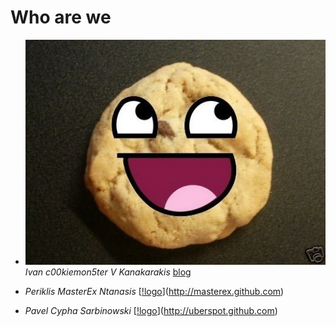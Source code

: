 Who are we
==========

* ![logo](images/cookie.logo.jpg) _Ivan c00kiemon5ter V Kanakarakis_
[blog](http://c00kiemon5ter.github.com)

* _Periklis MasterEx Ntanasis_
[[!logo](/images/master.logo.jpg)](http://masterex.github.com)

* _Pavel Cypha Sarbinowski_
[[!logo](/images/cypha.logo.jpg)](http://uberspot.github.com)

